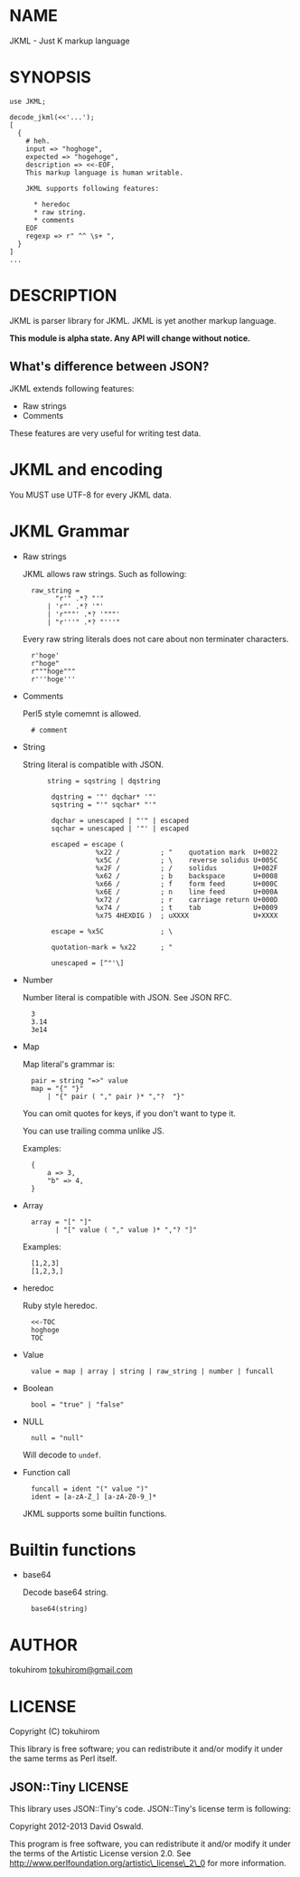 # NAME

JKML - Just K markup language

# SYNOPSIS

    use JKML;

    decode_jkml(<<'...');
    [
      {
        # heh.
        input => "hoghoge",
        expected => "hogehoge",
        description => <<-EOF,
        This markup language is human writable.
        
        JKML supports following features:

          * heredoc
          * raw string.
          * comments
        EOF
        regexp => r" ^^ \s+ ",
      }
    ]
    ...

# DESCRIPTION

JKML is parser library for JKML. JKML is yet another markup language.

__This module is alpha state. Any API will change without notice.__

## What's difference between JSON?

JKML extends following features:

- Raw strings
- Comments

These features are very useful for writing test data.

# JKML and encoding

You MUST use UTF-8 for every JKML data.

# JKML Grammar

- Raw strings

    JKML allows raw strings. Such as following:

        raw_string =
              "r'" .*? "'"
            | 'r"' .*? '"'
            | 'r"""' .*? '"""'
            | "r'''" .*? "'''"

    Every raw string literals does not care about non terminater characters.

        r'hoge'
        r"hoge"
        r"""hoge"""
        r'''hoge'''

- Comments

    Perl5 style comemnt is allowed.

        # comment

- String

    String literal is compatible with JSON.

            string = sqstring | dqstring

             dqstring = '"' dqchar* '"'
             sqstring = "'" sqchar* "'"

             dqchar = unescaped | "'" | escaped
             sqchar = unescaped | '"' | escaped

             escaped = escape (
                        %x22 /          ; "    quotation mark  U+0022
                        %x5C /          ; \    reverse solidus U+005C
                        %x2F /          ; /    solidus         U+002F
                        %x62 /          ; b    backspace       U+0008
                        %x66 /          ; f    form feed       U+000C
                        %x6E /          ; n    line feed       U+000A
                        %x72 /          ; r    carriage return U+000D
                        %x74 /          ; t    tab             U+0009
                        %x75 4HEXDIG )  ; uXXXX                U+XXXX

             escape = %x5C              ; \

             quotation-mark = %x22      ; "

             unescaped = [^"'\]

- Number

    Number literal is compatible with JSON. See JSON RFC.

        3
        3.14
        3e14

- Map

    Map literal's grammar is:

        pair = string "=>" value
        map = "{" "}"
            | "{" pair ( "," pair )* ","?  "}"

    You can omit quotes for keys, if you don't want to type it.

    You can use trailing comma unlike JS.

    Examples:

        {
            a => 3,
            "b" => 4,
        }

- Array

        array = "[" "]"
              | "[" value ( "," value )* ","? "]"

    Examples:

        [1,2,3]
        [1,2,3,]

- heredoc

    Ruby style heredoc.

        <<-TOC
        hoghoge
        TOC

- Value

        value = map | array | string | raw_string | number | funcall
- Boolean

        bool = "true" | "false"
- NULL

        null = "null"

    Will decode to `undef`.

- Function call

        funcall = ident "(" value ")"
        ident = [a-zA-Z_] [a-zA-Z0-9_]*

    JKML supports some builtin functions.

# Builtin functions

- base64

    Decode base64 string.

        base64(string)

# AUTHOR

tokuhirom <tokuhirom@gmail.com>

# LICENSE

Copyright (C) tokuhirom

This library is free software; you can redistribute it and/or modify
it under the same terms as Perl itself.

## JSON::Tiny LICENSE

This library uses JSON::Tiny's code. JSON::Tiny's license term is following:

Copyright 2012-2013 David Oswald.

This program is free software, you can redistribute it and/or modify it under the terms of the Artistic License version 2.0.
See http://www.perlfoundation.org/artistic\_license\_2\_0 for more information.


